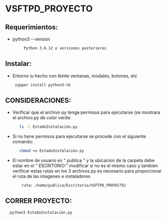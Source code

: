# VSFTPD_PROYECTO

## Requerimientos:
- python3 --version
  ```bash
       Python 3.6.12 o versiones posteriores

## Instalar:   
- Entorno iu hecho con tkinte ventanas, modales, botones, etc
  ```bash
   zypper install python3-tk

## CONSIDERACIONES:
- Verificar que el archivo py tenga permisos para ejecutarse (se mostrara el archivo.py de color verde:
  ```bash
     ls -l EstadoInstalaciòn.py
  
- Si no tiene permisos para ejecutarse se procede con el siguiente comando:
  ```bash
     chmod +x EstadoInstalaciòn.py

- El nombre de usuario es " publica " y la ubicacion de la carpeta debe estar en el " ESCRITORIO:"
  modificar si no es el mismo caso y tambien verificar estas rutas en los 3 archivos.py
  es necesario para proporcionar el ruta de las imagenes e instaladores
  ```bash
      ruta: /home/publica/Escritorio/VSFTPD_PROYECTO/

## CORRER PROYECTO:
   ```bash
     python3 EstadoInstalaciòn.py
